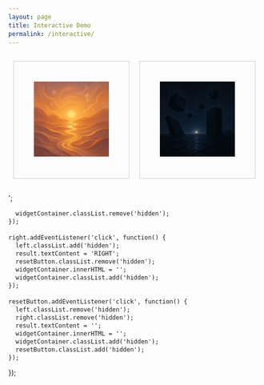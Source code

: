 ```yaml
---
layout: page
title: Interactive Demo
permalink: /interactive/
---
```


<style>
.interactive-container {
  display: flex;
  justify-content: center;
  margin: 20px 0;
}
.interactive-box {
  border: 1px solid #ccc;
  padding: 40px;
  margin: 10px;
  cursor: pointer;
  text-align: center;
  flex: 1;
}
.interactive-box img {
  max-width: 100%;
  height: auto;
}
.hidden {
  display: none;
}
#reset-button {
  padding: 10px 20px;
  font-size: 1em;
}
</style>

<div class="interactive-container">
  <div id="box-left" class="interactive-box">
    <img src="/assets/img/profileA.png" alt="Profile A">
    <div id="widget-container" class="hidden"></div>
  </div>
  <div id="box-right" class="interactive-box">
    <img src="/assets/img/profileB.png" alt="Profile B">
  </div>
</div>

<div id="result" style="text-align:center; font-weight:bold; font-size:1.5em;"></div>
<div style="text-align:center; margin-top:10px;">
  <button id="reset-button" class="hidden">Return</button>
</div>

<script>
  document.addEventListener('DOMContentLoaded', function() {
    const left = document.getElementById('box-left');
    const right = document.getElementById('box-right');
    const result = document.getElementById('result');
    const resetButton = document.getElementById('reset-button');
    const widgetContainer = document.getElementById('widget-container');

    left.addEventListener('click', function() {
      right.classList.add('hidden');
      result.textContent = 'LEFT';
      resetButton.classList.remove('hidden');
      widgetContainer.innerHTML = '<elevenlabs-convai agent-id="agent_01jzkq8v1sf1ctbsswk0xykeq5"></elevenlabs-convai><script src="https://unpkg.com/@elevenlabs/convai-widget-embed" async type="text/javascript"></script>';
      widgetContainer.classList.remove('hidden');
    });

    right.addEventListener('click', function() {
      left.classList.add('hidden');
      result.textContent = 'RIGHT';
      resetButton.classList.remove('hidden');
      widgetContainer.innerHTML = '';
      widgetContainer.classList.add('hidden');
    });

    resetButton.addEventListener('click', function() {
      left.classList.remove('hidden');
      right.classList.remove('hidden');
      result.textContent = '';
      widgetContainer.innerHTML = '';
      widgetContainer.classList.add('hidden');
      resetButton.classList.add('hidden');
    });
  });
</script>